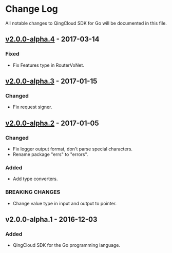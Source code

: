 # Change Log
All notable changes to QingCloud SDK for Go will be documented in this file.

## [v2.0.0-alpha.4] - 2017-03-14

### Fixed

- Fix Features type in RouterVxNet.

## [v2.0.0-alpha.3] - 2017-01-15

### Changed

- Fix request signer.

## [v2.0.0-alpha.2] - 2017-01-05

### Changed

- Fix logger output format, don't parse special characters.
- Rename package "errs" to "errors".

### Added

- Add type converters.

### BREAKING CHANGES

- Change value type in input and output to pointer.

## v2.0.0-alpha.1 - 2016-12-03

### Added

- QingCloud SDK for the Go programming language.

[v2.0.0-alpha.4]: https://github.com/yunify/qingcloud-sdk-go/compare/v2.0.0-alpha.3...v2.0.0-alpha.4
[v2.0.0-alpha.3]: https://github.com/yunify/qingcloud-sdk-go/compare/v2.0.0-alpha.2...v2.0.0-alpha.3
[v2.0.0-alpha.2]: https://github.com/yunify/qingcloud-sdk-go/compare/v2.0.0-alpha.1...v2.0.0-alpha.2
